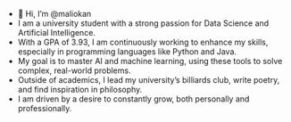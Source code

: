 - 👋 Hi, I’m @maliokan
- I am a university student with a strong passion for Data Science and Artificial Intelligence.
- With a GPA of 3.93, I am continuously working to enhance my skills, especially in programming languages like Python and Java.
- My goal is to master AI and machine learning, using these tools to solve complex, real-world problems.
- Outside of academics, I lead my university’s billiards club, write poetry, and find inspiration in philosophy.
- I am driven by a desire to constantly grow, both personally and professionally.
